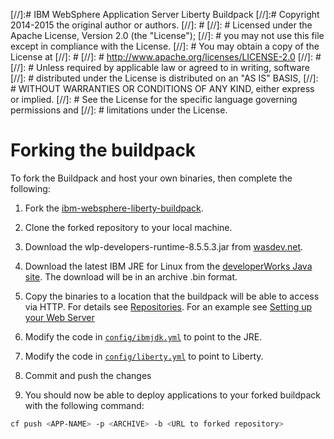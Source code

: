 [//]:# IBM WebSphere Application Server Liberty Buildpack
[//]:# Copyright 2014-2015 the original author or authors.
[//]: #
[//]: # Licensed under the Apache License, Version 2.0 (the "License");
[//]: # you may not use this file except in compliance with the License.
[//]: # You may obtain a copy of the License at
[//]: #
[//]: #      http://www.apache.org/licenses/LICENSE-2.0
[//]: #
[//]: # Unless required by applicable law or agreed to in writing, software
[//]: # distributed under the License is distributed on an "AS IS" BASIS,
[//]: # WITHOUT WARRANTIES OR CONDITIONS OF ANY KIND, either express or implied.
[//]: # See the License for the specific language governing permissions and
[//]: # limitations under the License.

# Forking the buildpack

To fork the Buildpack and host your own binaries, then complete the following:

1. Fork the [ibm-websphere-liberty-buildpack](https://github.com/cloudfoundry/ibm-websphere-liberty-buildpack).

2. Clone the forked repository to your local machine.

3. Download the wlp-developers-runtime-8.5.5.3.jar from [wasdev.net][].

4. Download the latest IBM JRE for Linux from the [developerWorks Java site][].
  The download will be in an archive .bin format.

5. Copy the binaries to a location that the buildpack will be able to access via HTTP. For details see
  [Repositories][]. For an example see [Setting up your Web Server][]

6. Modify the code in [`config/ibmjdk.yml`][ibmjdk.yml] to point to the JRE.

7. Modify the code in [`config/liberty.yml`][liberty.yml] to point to Liberty.

8. Commit and push the changes

9. You should now be able to deploy applications to your forked buildpack with the following command:
```bash
cf push <APP-NAME> -p <ARCHIVE> -b <URL to forked repository>
```

[wasdev.net]: http://wasdev.net
[developerWorks Java site]: https://www.ibm.com/developerworks/java/jdk/
[Repositories]: util-repositories.md
[Setting up your Web Server]: util-repositories.md#setting-up-your-web-server
[ibmjdk.yml]: ../config/ibmjdk.yml
[liberty.yml]: ../config/liberty.yml
